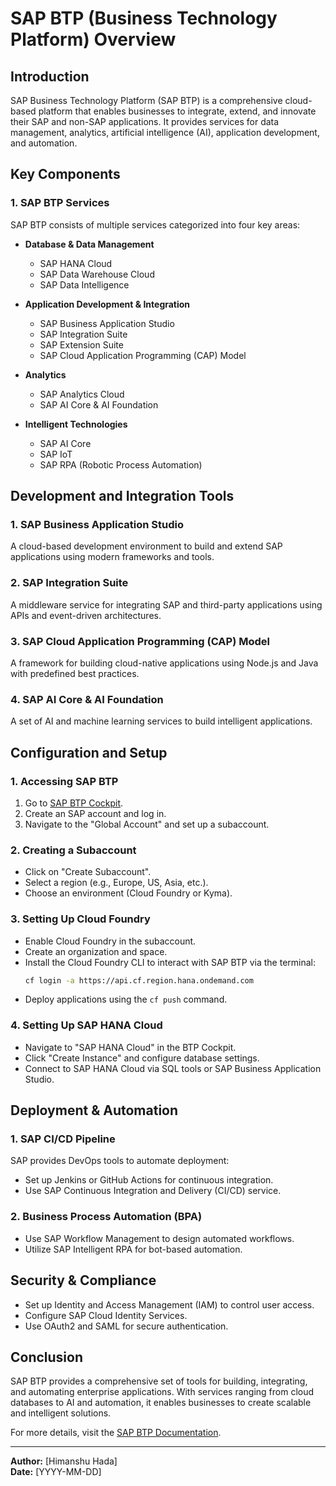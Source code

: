 # SAP BTP (Business Technology Platform) Overview

## Introduction
SAP Business Technology Platform (SAP BTP) is a comprehensive cloud-based platform that enables businesses to integrate, extend, and innovate their SAP and non-SAP applications. It provides services for data management, analytics, artificial intelligence (AI), application development, and automation.

## Key Components
### 1. **SAP BTP Services**
SAP BTP consists of multiple services categorized into four key areas:

- **Database & Data Management**
  - SAP HANA Cloud
  - SAP Data Warehouse Cloud
  - SAP Data Intelligence

- **Application Development & Integration**
  - SAP Business Application Studio
  - SAP Integration Suite
  - SAP Extension Suite
  - SAP Cloud Application Programming (CAP) Model
  
- **Analytics**
  - SAP Analytics Cloud
  - SAP AI Core & AI Foundation

- **Intelligent Technologies**
  - SAP AI Core
  - SAP IoT
  - SAP RPA (Robotic Process Automation)

## Development and Integration Tools
### 1. **SAP Business Application Studio**
A cloud-based development environment to build and extend SAP applications using modern frameworks and tools.

### 2. **SAP Integration Suite**
A middleware service for integrating SAP and third-party applications using APIs and event-driven architectures.

### 3. **SAP Cloud Application Programming (CAP) Model**
A framework for building cloud-native applications using Node.js and Java with predefined best practices.

### 4. **SAP AI Core & AI Foundation**
A set of AI and machine learning services to build intelligent applications.

## Configuration and Setup
### 1. **Accessing SAP BTP**
1. Go to [SAP BTP Cockpit](https://account.hana.ondemand.com/).
2. Create an SAP account and log in.
3. Navigate to the "Global Account" and set up a subaccount.

### 2. **Creating a Subaccount**
- Click on "Create Subaccount".
- Select a region (e.g., Europe, US, Asia, etc.).
- Choose an environment (Cloud Foundry or Kyma).

### 3. **Setting Up Cloud Foundry**
- Enable Cloud Foundry in the subaccount.
- Create an organization and space.
- Install the Cloud Foundry CLI to interact with SAP BTP via the terminal:
  ```sh
  cf login -a https://api.cf.region.hana.ondemand.com
  ```
- Deploy applications using the `cf push` command.

### 4. **Setting Up SAP HANA Cloud**
- Navigate to "SAP HANA Cloud" in the BTP Cockpit.
- Click "Create Instance" and configure database settings.
- Connect to SAP HANA Cloud via SQL tools or SAP Business Application Studio.

## Deployment & Automation
### 1. **SAP CI/CD Pipeline**
SAP provides DevOps tools to automate deployment:
- Set up Jenkins or GitHub Actions for continuous integration.
- Use SAP Continuous Integration and Delivery (CI/CD) service.

### 2. **Business Process Automation (BPA)**
- Use SAP Workflow Management to design automated workflows.
- Utilize SAP Intelligent RPA for bot-based automation.

## Security & Compliance
- Set up Identity and Access Management (IAM) to control user access.
- Configure SAP Cloud Identity Services.
- Use OAuth2 and SAML for secure authentication.

## Conclusion
SAP BTP provides a comprehensive set of tools for building, integrating, and automating enterprise applications. With services ranging from cloud databases to AI and automation, it enables businesses to create scalable and intelligent solutions.

For more details, visit the [SAP BTP Documentation](https://help.sap.com/viewer/product/BTP/).

---
**Author:** [Himanshu Hada]  
**Date:** [YYYY-MM-DD]
